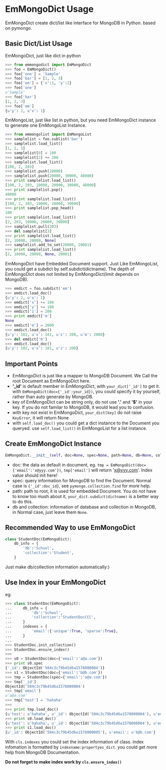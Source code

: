 EmMongoDict Usage
===========

EmMongoDict create dict/list like interface for MongoDB in Python. based on pymongo.


Basic Dict/List Usage
---------------------

EmMongoDict, just like dict in python

```python
>>> from emmongodict import EmMongoDict
>>> foo = EmMongoDict()
>>> foo['one'] = 'Sample'
>>> foo['bar'] = [1, 2, 3]
>>> foo['em'] = {'x':1, 'y':2}
>>> foo['one']
u'Sample'
>>> foo['bar']
[1, 2, 3]
>>> foo['em']
{u'y': 2, u'x': 1}
```

EmMongoList, just like list in python, but you need EmMongoDict instance to generate one EmMongoList Instance.

```python
>>> from emmongolist import EmMongoList
>>> samplelist = foo.sublist('bar')
>>> samplelist.load_list()
[1, 2, 3]
>>> samplelist[0] = 100
>>> samplelist[2] += 200
>>> samplelist.load_list()
[100, 2, 203]
>>> samplelist.push(10000)
>>> samplelist.push(20000, 30000, 40000)
>>> print samplelist.load_list()
[100, 2, 203, 10000, 20000, 30000, 40000]
>>> print samplelist.pop()
40000
>>> print samplelist.load_list()
[100, 2, 203, 10000, 20000, 30000]
>>> print samplelist.pop_head()
100
>>> print samplelist.load_list()
[2, 203, 10000, 20000, 30000]
>>> samplelist.pull(203)
>>> del samplelist[3]
>>> print samplelist.load_list()
[2, 10000, 20000, None]
>>> samplelist.add_to_set(20000, 20001)
>>> print samplelist.load_list()
[2, 10000, 20000, None, 20001]
```

EmMongoDict have Embedded Document support. Just Like EmMongoList, you could get a subdict by self.subdict(dictname). The depth of EmMongoDict does not limited by EmMongoDict(limit depends on MongoDB).

```python
>>> emdict = foo.subdict('em')
>>> emdict.load_doc()
{u'y': 2, u'x': 1}
>>> emdict['x'] += 100
>>> emdict['y'] += 100
>>> emdict['z'] = 200
>>> print emdict['m']
None
>>> emdict['m'] = 2000
>>> emdict.load_doc()
{u'y': 102, u'x': 101, u'z': 200, u'm': 2000}
>>> del emdict['m']
>>> emdict.load_doc()
{u'y': 102, u'x': 101, u'z': 200}
```

Important Points
----------------

* EmMongoDict is just like a mapper to MongoDB Document. We Call the root Document as EmMongoDict here.
* **'_id'** is default member in EmMongoDict, with `your_dict['_id']` to get it. with `EmMongoDict(doc={'_id':your_id})`, you could specify it by yourself, rather than auto generate by MongoDB.
* key of EmMongoDict can be string only, do not use **'.'** and **'$'** in your key. If you do not familar to MongoDB, it would lead you to confusion.
* with key not exist in EmMongoDict, `your_dict[key]` do not raise `KeyError`, it will return None
* with `self.load_doc()` you could get a dict instance to the Document you queryed. use `self.load_list()` in EmMongoList for a list instance.


Create EmMongoDict Instance
---------------------------

```python
EmMongoDict.__init__(self, doc=None, spec=None, path=None, db=None, collection=None)
```

* doc: the data as default in document, eg. `tmp = EmMongoDict(doc={'email':'x@yyy.com'})`, `tmp['email']` will return 'x@yyy.com'. Index value should init here!
* spec: query information for MongoDB to find the Document. Normal case is `{'_id':doc_id}`, see `pymongo.collection.find` for more help.
* path: path to root, it is used for embedded Document. You do not have to know too mush about it, `your_dict.subdict(dictname)` is a better way to do this.
* db and collection: information of database and collection in MongoDB, in Normal case, just leave them `None`.

Recommended Way to use EmMongoDict
----------------------------------

```python
class StudentDoc(EmMongoDict):
    db_info = {
        'db':'School',
        'collection':'Student',
    }
```

Just make db/collection information automatically:)

Use Index in your EmMongoDict
-----------------------------

eg.
```python
>>> class StudentDoc(EmMongoDict):
...     db_info = {
...         'db':'School',
...         'collection':'StudentDocCCC',
...     }
...     indexes = {
...         'email':{'unique':True, 'sparse':True},
...     }
... 
>>> StudentDoc.init_collection()
>>> StudentDoc.ensure_index()
>>> 
>>> s0 = StudentDoc(doc={'email':'a@a.com'})
>>> print s0.spec
{'_id': ObjectId('504c3c79b45d6a1578000004')}
>>> s1 = StudentDoc(doc={'email':'b@b.com'})
>>> tmp = StudentDoc(spec={'email':'a@a.com'})
>>> tmp['_id']
ObjectId('504c3c79b45d6a1578000004')
>>> tmp['email']
u'a@a.com'
>>> tmp['test'] = 'hahaha'
>>> 
>>> print tmp.load_doc()
{u'test': u'hahaha', u'_id': ObjectId('504c3c79b45d6a1578000004'), u'email': u'a@a.com'}
>>> print s0.load_doc()
{u'test': u'hahaha', u'_id': ObjectId('504c3c79b45d6a1578000004'), u'email': u'a@a.com'}
>>> print s1.load_doc()
{u'_id': ObjectId('504c3c79b45d6a1578000005'), u'email': u'b@b.com'}
```

With `cls.indexes` you could set the index information of class. index infomation is formatted by `indexname:propertyes_dict`. you could get more help from MongoDB Documentation.

**Do not forget to make index work by `cls.ensure_index()`**
